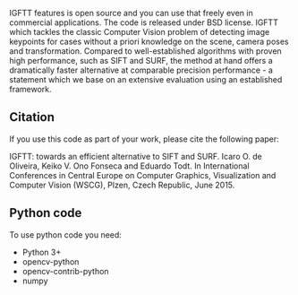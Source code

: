 IGFTT features is open source and you can use that freely even in commercial applications. The code is released under BSD license. IGFTT which tackles the classic Computer Vision problem of detecting image keypoints for cases without a priori knowledge on the scene, camera poses and transformation. Compared to well-established algorithms with proven high performance, such as SIFT and SURF, the method at hand offers a dramatically faster alternative at comparable precision performance - a statement which we base on an extensive evaluation using an established framework.

## Citation

If you use this code as part of your work, please cite the following paper:

IGFTT: towards an efficient alternative to SIFT and SURF. Icaro O. de Oliveira, Keiko V. Ono Fonseca and Eduardo Todt. In International Conferences in Central Europe on Computer Graphics, Visualization and Computer Vision (WSCG), Plzen, Czech Republic, June 2015.

## Python code
To use python code you need:
- Python 3+
- opencv-python
- opencv-contrib-python
- numpy
